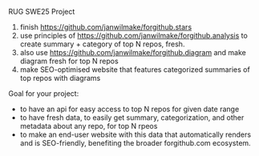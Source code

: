 RUG SWE25 Project

1. finish https://github.com/janwilmake/forgithub.stars
2. use principles of https://github.com/janwilmake/forgithub.analysis to create summary + category of top N repos, fresh.
3. also use https://github.com/janwilmake/forgithub.diagram and make diagram fresh for top N repos
4. make SEO-optimised website that features categorized summaries of top repos with diagrams

Goal for your project:

- to have an api for easy access to top N repos for given date range
- to have fresh data, to easily get summary, categorization, and other metadata about any repo, for top N rpeos
- to make an end-user website with this data that automatically renders and is SEO-friendly, benefiting the broader forgithub.com ecosystem.
